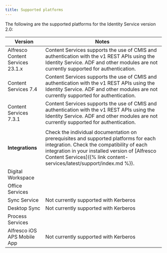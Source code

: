 ```yaml
---
title: Supported platforms
---
```


The following are the supported platforms for the Identity Service version 2.0:

| Version | Notes |
| ------- | ----- |
| Alfresco Content Services 23.1.x | Content Services supports the use of CMIS and authentication with the v1 REST APIs using the Identity Service. ADF and other modules are not currently supported for authentication. |
| Content Services 7.4 | Content Services supports the use of CMIS and authentication with the v1 REST APIs using the Identity Service. ADF and other modules are not currently supported for authentication. |
| Content Services 7.3.1 | Content Services supports the use of CMIS and authentication with the v1 REST APIs using the Identity Service. ADF and other modules are not currently supported for authentication. |
| | |
| **Integrations** | Check the individual documentation on prerequisites and supported platforms for each integration. Check the compatibility of each integration in your installed version of [Alfresco Content Services]({% link content-services/latest/support/index.md %}). |
| Digital Workspace | |
| Office Services | |
| Sync Service | Not currently supported with Kerberos |
| Desktop Sync | Not currently supported with Kerberos |
| Process Services | |
| Alfresco iOS APS Mobile App | Not currently supported with Kerberos |
